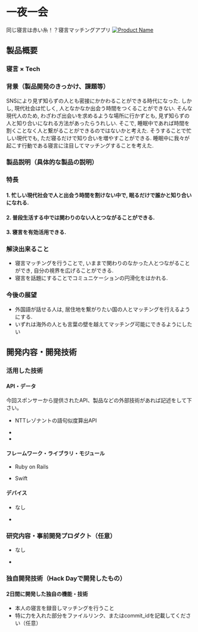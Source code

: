 
# 一夜一会

同じ寝言は赤い糸！？寝言マッチングアプリ
[![Product Name](https://raw.github.com/GabLeRoux/WebMole/master/ressources/WebMole_Youtube_Video.png)](https://www.youtube.com/channel/UC4PtjOfZTbVp9DwtJv82Lzg)

## 製品概要
### 寝言 × Tech

### 背景（製品開発のきっかけ、課題等）

SNSにより見ず知らずの人とも密接にかかわることができる時代になった. しかし, 現代社会は忙しく, 人となかなか出会う時間をつくることができない.
そんな現代人のため, わざわざ出会いを求めるような場所に行かずとも, 見ず知らずの人と知り合いになれる方法があったらうれしい. そこで, 睡眠中であれば時間を割くことなく人と繋がることができるのではないかと考えた. そうすることで忙しい現代でも, ただ寝るだけで知り合いを増やすことができる.
睡眠中に我々が起こす行動である寝言に注目してマッチングすることを考えた.


### 製品説明（具体的な製品の説明）


### 特長

#### 1. 忙しい現代社会で人と出会う時間を割けない中で, 眠るだけで誰かと知り合いになれる.

#### 2. 普段生活する中では関わりのない人とつながることができる.

#### 3. 寝言を有効活用できる.

### 解決出来ること
- 寝言マッチングを行うことで, いままで関わりのなかった人とつながることができ, 自分の視界を広げることができる.
- 寝言を話題にすることでコミュニケーションの円滑化をはかれる.

### 今後の展望
- 外国語が話せる人は,  居住地を繋がりたい国の人とマッチングを行えるようにする.
- いずれは海外の人とも言葉の壁を越えてマッチング可能にできるようにしたい



## 開発内容・開発技術
### 活用した技術
#### API・データ
今回スポンサーから提供されたAPI、製品などの外部技術があれば記述をして下さい。

* NTTレゾナントの語句似度算出API

*

*

#### フレームワーク・ライブラリ・モジュール
* Ruby on Rails

* Swift

#### デバイス
* なし

*

### 研究内容・事前開発プロダクト（任意）

* なし

*


### 独自開発技術（Hack Dayで開発したもの）
#### 2日間に開発した独自の機能・技術
* 本人の寝言を録音しマッチングを行うこと
* 特に力を入れた部分をファイルリンク、またはcommit_idを記載してください（任意）

